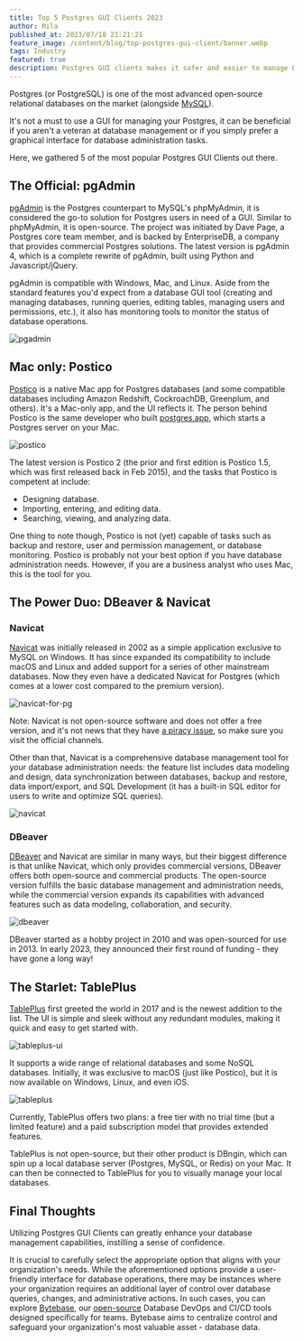 ```yaml
---
title: Top 5 Postgres GUI Clients 2023
author: Mila
published_at: 2023/07/18 21:21:21
feature_image: /content/blog/top-postgres-gui-client/banner.webp
tags: Industry
featured: true
description: Postgres GUI clients makes it safer and easier to manage Postgres databases by providing a provide a visual graphical interface. In this post, we are taking a look at the most common Postgres GUI Clients.
---
```


Postgres (or PostgreSQL) is one of the most advanced open-source relational databases on the market (alongside [MySQL](/blog/postgres-vs-mysql/)).

It's not a must to use a GUI for managing your Postgres, it can be beneficial if you aren't a veteran at database management or if you simply prefer a graphical interface for database administration tasks.

Here, we gathered 5 of the most popular Postgres GUI Clients out there.

## The Official: pgAdmin

[pgAdmin](https://www.pgadmin.org/) is the Postgres counterpart to MySQL's phpMyAdmin, it is considered the go-to solution for Postgres users in need of a GUI. Similar to phpMyAdmin, it is open-source. The project was initiated by Dave Page, a Postgres core team member, and is backed by EnterpriseDB, a company that provides commercial Postgres solutions. The latest version is pgAdmin 4, which is a complete rewrite of pgAdmin, built using Python and Javascript/jQuery.

pgAdmin is compatible with Windows, Mac, and Linux. Aside from the standard features you'd expect from a database GUI tool (creating and managing databases, running queries, editing tables, managing users and permissions, etc.), it also has monitoring tools to monitor the status of database operations.

![pgadmin](/content/blog/top-postgres-gui-client/pgadmin.webp)

## Mac only: Postico

[Postico](https://eggerapps.at/postico2/) is a native Mac app for Postgres databases (and some compatible databases including Amazon Redshift, CockroachDB, Greenplum, and others). It's a Mac-only app, and the UI reflects it. The person behind Postico is the same developer who built [postgres.app](https://www.bytebase.com/blog/free-tools-to-start-local-database-on-mac/), which starts a Postgres server on your Mac.

![postico](/content/blog/top-postgres-gui-client/postico.webp)

The latest version is Postico 2 (the prior and first edition is Postico 1.5, which was first released back in Feb 2015), and the tasks that Postico is competent at include:

- Designing database.
- Importing, entering, and editing data.
- Searching, viewing, and analyzing data.

One thing to note though, Postico is not (yet) capable of tasks such as backup and restore, user and permission management, or database monitoring. Postico is probably not your best option if you have database administration needs. However, if you are a business analyst who uses Mac, this is the tool for you.

## The Power Duo: DBeaver & Navicat

### Navicat

[Navicat](https://navicat.com/) was initially released in 2002 as a simple application exclusive to MySQL on Windows. It has since expanded its compatibility to include macOS and Linux and added support for a series of other mainstream databases. Now they even have a dedicated Navicat for Postgres (which comes at a lower cost compared to the premium version).

![navicat-for-pg](/content/blog/top-postgres-gui-client/navicat-for-pg.webp)

Note: Navicat is not open-source software and does not offer a free version, and it's not news that they have [a piracy issue](/blog/stop-using-navicat), so make sure you visit the official channels.

Other than that, Navicat is a comprehensive database management tool for your database administration needs: the feature list includes data modeling and design, data synchronization between databases, backup and restore, data import/export, and SQL Development (it has a built-in SQL editor for users to write and optimize SQL queries).

![navicat](/content/blog/top-postgres-gui-client/navicat.webp)

### DBeaver

[DBeaver](https://dbeaver.io/) and Navicat are similar in many ways, but their biggest difference is that unlike Navicat, which only provides commercial versions, DBeaver offers both open-source and commercial products. The open-source version fulfills the basic database management and administration needs, while the commercial version expands its capabilities with advanced features such as data modeling, collaboration, and security.

![dbeaver](/content/blog/top-postgres-gui-client/dbeaver.webp)

DBeaver started as a hobby project in 2010 and was open-sourced for use in 2013. In early 2023, they announced their first round of funding - they have gone a long way!

## The Starlet: TablePlus

[TablePlus](https://tableplus.com/) first greeted the world in 2017 and is the newest addition to the list. The UI is simple and sleek without any redundant modules, making it quick and easy to get started with.

![tableplus-ui](/content/blog/top-postgres-gui-client/tableplus-ui.webp)

It supports a wide range of relational databases and some NoSQL databases. Initially, it was exclusive to macOS (just like Postico), but it is now available on Windows, Linux, and even iOS.

![tableplus](/content/blog/top-postgres-gui-client/tableplus.webp)

Currently, TablePlus offers two plans: a free tier with no trial time (but a limited feature) and a paid subscription model that provides extended features.

TablePlus is not open-source, but their other product is DBngin, which can spin up a local database server (Postgres, MySQL, or Redis) on your Mac. It can then be connected to TablePlus for you to visually manage your local databases.

## Final Thoughts

Utilizing Postgres GUI Clients can greatly enhance your database management capabilities, instilling a sense of confidence.

It is crucial to carefully select the appropriate option that aligns with your organization's needs. While the aforementioned options provide a user-friendly interface for database operations, there may be instances where your organization requires an additional layer of control over database queries, changes, and administrative actions. In such cases, you can explore [Bytebase](/), our [open-source](https://github.com/bytebase/bytebase) Database DevOps and CI/CD tools designed specifically for teams. Bytebase aims to centralize control and safeguard your organization's most valuable asset - database data.